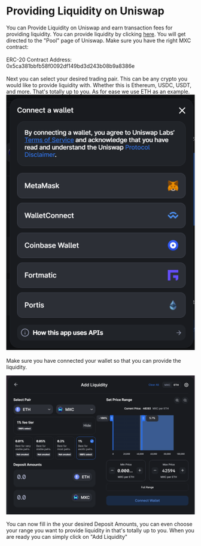 # Providing Liquidity on Uniswap

You can Provide Liquidity on Uniswap and earn transaction fees for providing liquidity. You can provide liquidity by clicking [here](https://app.uniswap.org/#/add/ETH/0x5Ca381bBfb58f0092df149bD3D243b08B9a8386e/10000). You will get directed to the "Pool" page of Uniswap. Make sure you have the right MXC contract:\
\
ERC-20 Contract Address: 0x5ca381bbfb58f0092df149bd3d243b08b9a8386e\
\
Next you can select your desired trading pair. This can be any crypto you would like to provide liquidity with. Whether this is Ethereum, USDC, USDT, and more. That's totally up to you. As for ease we use ETH as an example.\
![](<../.gitbook/assets/image (3) (1).png>)\
\
Make sure you have connected your wallet so that you can provide the liquidity.

![](<../.gitbook/assets/image (6) (1).png>)

You can now fill in the your desired Deposit Amounts, you can even choose your range you want to provide liquidity in that's totally up to you. When you are ready you can simply click on "Add Liquidity"
